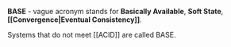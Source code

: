 **BASE** - vague acronym stands for **Basically Available**, **Soft State**, **[[Convergence|Eventual Consistency]]**.

Systems that do not meet [[ACID]] are called BASE.
